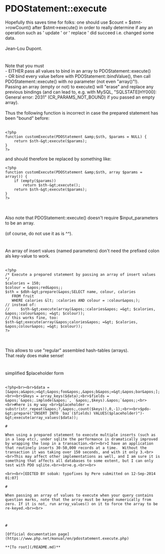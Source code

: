 # PDOStatement::execute



Hopefully this saves time for folks: one should use $count = $stmt-&gt;rowCount() after $stmt-&gt;execute() in order to really determine if any an operation such as &apos; update &apos; or &apos; replace &apos; did succeed i.e. changed some data.<br><br>Jean-Lou Dupont.  

#

Note that you must<br>- EITHER pass all values to bind in an array to PDOStatement::execute()<br>- OR bind every value before with PDOStatement::bindValue(), then call PDOStatement::execute() with *no* parameter (not even "array()"!).<br>Passing an array (empty or not) to execute() will "erase" and replace any previous bindings (and can lead to, e.g. with MySQL, "SQLSTATE[HY000]: General error: 2031" (CR_PARAMS_NOT_BOUND) if you passed an empty array).<br><br>Thus the following function is incorrect in case the prepared statement has been "bound" before:<br><br>

```
<?php
function customExecute(PDOStatement &amp;$sth, $params = NULL) {
    return $sth-&gt;execute($params);
}
?>
```


and should therefore be replaced by something like:



```
<?php
function customExecute(PDOStatement &amp;$sth, array $params = array()) {
    if (empty($params))
        return $sth-&gt;execute();
    return $sth-&gt;execute($params);
}
?>
```
<br><br>Also note that PDOStatement::execute() doesn&apos;t require $input_parameters to be an array.<br><br>(of course, do not use it as is ^^).  

#

An array of insert values (named parameters) don&apos;t need the prefixed colon als key-value to work.<br><br>

```
<?php
/* Execute a prepared statement by passing an array of insert values */
$calories = 150;
$colour = &apos;red&apos;;
$sth = $dbh-&gt;prepare(&apos;SELECT name, colour, calories
   FROM fruit
   WHERE calories &lt; :calories AND colour = :colour&apos;);
// instead of:
//     $sth-&gt;execute(array(&apos;:calories&apos; =&gt; $calories, &apos;:colour&apos; =&gt; $colour));
// this works fine, too:
$sth-&gt;execute(array(&apos;calories&apos; =&gt; $calories, &apos;colour&apos; =&gt; $colour));
?>
```
<br><br>This allows to use "regular" assembled hash-tables (arrays).<br>That realy does make sense!  

#

simplified $placeholder form <br><br>

```
<?php<br><br>$data = [&apos;a&apos;=&gt;&apos;foo&apos;,&apos;b&apos;=&gt;&apos;bar&apos;];<br><br>$keys = array_keys($data);<br>$fields = &apos;`&apos;.implode(&apos;`, `&apos;,$keys).&apos;`&apos;;<br><br>#here is my way <br>$placeholder = substr(str_repeat(&apos;?,&apos;,count($keys)),0,-1);<br><br>$pdo-&gt;prepare("INSERT INTO `baz`($fields) VALUES($placeholder)")-&gt;execute(array_values($data));  

#

When using a prepared statement to execute multiple inserts (such as in a loop etc), under sqlite the performance is dramatically improved by wrapping the loop in a transaction.<br><br>I have an application that routinely inserts 30-50,000 records at a time.  Without the transaction it was taking over 150 seconds, and with it only 3.<br><br>This may affect other implementations as well, and I am sure it is something that affects all databases to some extent, but I can only test with PDO sqlite.<br><br>e.g.<br><br>

```
<?php
$data = array(
  array(&apos;name&apos; =&gt; &apos;John&apos;, &apos;age&apos; =&gt; &apos;25&apos;),
  array(&apos;name&apos; =&gt; &apos;Wendy&apos;, &apos;age&apos; =&gt; &apos;32&apos;)
);

try {
  $pdo = new PDO(&apos;sqlite:myfile.sqlite&apos;);
}

catch(PDOException $e) {
  die(&apos;Unable to open database connection&apos;);
}

$insertStatement = $pdo-&gt;prepare(&apos;insert into mytable (name, age) values (:name, :age)&apos;);

// start transaction
$pdo-&gt;beginTransaction();

foreach($data as &amp;$row) {
  $insertStatement-&gt;execute($row);
}

// end transaction
$pdo-&gt;commit();

?>
```
<br><br>[EDITED BY sobak: typofixes by Pere submitted on 12-Sep-2014 01:07]  

#

When passing an array of values to execute when your query contains question marks, note that the array must be keyed numerically from zero. If it is not, run array_values() on it to force the array to be re-keyed.<br><br>

```
<?php
$anarray = array(42 =&gt; "foo", 101 =&gt; "bar");
$statement = $dbo-&gt;prepare("SELECT * FROM table WHERE col1 = ? AND col2 = ?");

//This will not work
$statement-&gt;execute($anarray);

//Do this to make it work
$statement-&gt;execute(array_values($anarray));
?>
```
  

#

[Official documentation page](https://www.php.net/manual/en/pdostatement.execute.php)

**[To root](/README.md)**